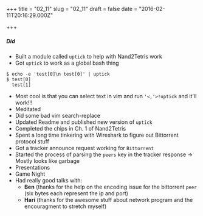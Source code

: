 
+++
title = "02_11"
slug = "02_11"
draft = false
date = "2016-02-11T20:16:29.000Z"

+++
##### Did
- Built a module called `uptick` to help with Nand2Tetris work
- Got `uptick` to work as a global bash thing

```
$ echo -e 'test[0]\n test[0]' | uptick
$ test[0]
  test[1]
```
- Most cool is that you can select text in vim and run `'<,'>!uptick` and it'll work!!!
- Meditated
- Did some bad vim search-replace
- Updated Readme and published new version of `uptick`
- Completed the chips in Ch. 1 of Nand2Tetris
- Spent a long time tinkering with Wireshark to figure out Bittorrent protocol stuff
- Got a tracker announce request working for `Bittorrent`
- Started the process of parsing the `peers` key in the tracker response -> Mostly looks like garbage
- Presentations
- Game Night
- Had really good talks with:
   - __Ben__ (thanks for the help on the encoding issue for the bittorrent `peer` (six bytes each represent the ip and port)
  - __Hari__ (thanks for the awesome stuff about network program and the encouragment to stretch myself)

